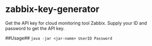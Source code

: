 # zabbix-key-generator
Get the API key for cloud monitoring tool Zabbix. Supply your ID and password to get the API key.

##Usage##
`java -jar <jar-name> UserID Password`
